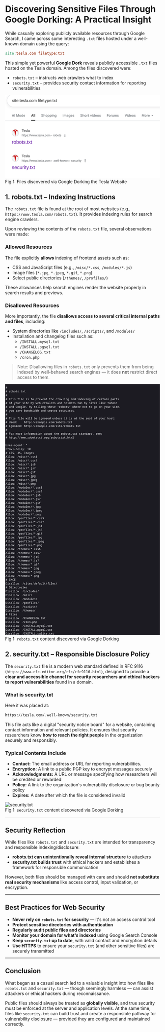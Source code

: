 # Discovering Sensitive Files Through Google Dorking: A Practical Insight

While casually exploring publicly available resources through Google Search, I came across some interesting `.txt` files hosted under a well-known domain using the query:

```makefile
site:tesla.com filetype:txt
```

This simple yet powerful **Google Dork** reveals publicly accessible `.txt` files hosted on the Tesla domain. Among the files discovered were:

- `robots.txt` – instructs web crawlers what to index
- `security.txt` – provides security contact information for reporting vulnerabilities

![Search Results](assets/dork.png)  
Fig 1: Files discovered via Google Dorking the Tesla Website

## 1. robots.txt – Indexing Instructions

The `robots.txt` file is found at the root of most websites (e.g., `https://www.tesla.com/robots.txt`). It provides indexing rules for search engine crawlers.

Upon reviewing the contents of the `robots.txt` file, several observations were made:

### Allowed Resources

The file explicitly **allows** indexing of frontend assets such as:

- CSS and JavaScript files (e.g., `/misc/*.css`, `/modules/*.js`)
- Image files (`*.jpg`, `*.jpeg`, `*.gif`, `*.png`)
- Select public directories (`/themes/`, `/profiles/`)

These allowances help search engines render the website properly in search results and previews.

### Disallowed Resources

More importantly, the file **disallows access to several critical internal paths and files**, including:

- System directories like `/includes/`, `/scripts/`, and `/modules/`
- Installation and changelog files such as:
  - `/INSTALL.mysql.txt`
  - `/INSTALL.pgsql.txt`
  - `/CHANGELOG.txt`
  - `/cron.php`

> Note: Disallowing files in `robots.txt` only prevents them from being indexed by well-behaved search engines — it does **not** restrict direct access to them.

![robots.txt](assets/robots.png)  
Fig 1: `robots.txt` content discovered via Google Dorking

## 2. security.txt – Responsible Disclosure Policy

The `security.txt` file is a modern web standard defined in RFC 9116 (`https://www.rfc-editor.org/rfc/rfc9116.html`), designed to provide a **clear and accessible channel for security researchers and ethical hackers to report vulnerabilities** found in a domain.

### What is security.txt

Here it was placed at:

```bash
https://tesla.com/.well-known/security.txt
```

This file acts like a digital "security notice board" for a website, containing contact information and relevant policies. It ensures that security researchers know **how to reach the right people** in the organization securely and responsibly.

### Typical Contents Include

- **Contact:** The email address or URL for reporting vulnerabilities.
- **Encryption:** A link to a public PGP key to encrypt messages securely
- **Acknowledgments:** A URL or message specifying how researchers will be credited or rewarded
- **Policy:** A link to the organization's vulnerability disclosure or bug bounty policy
- **Expires:** A date after which the file is considered invalid

![security.txt](assets/security.png)  
Fig 1: `security.txt` content discovered via Google Dorking

---

## Security Reflection

While files like `robots.txt` and `security.txt` are intended for transparency and responsible indexing/disclosure:

- **robots.txt can unintentionally reveal internal structure** to attackers
- **security.txt builds trust** with ethical hackers and establishes a framework for responsible communication

However, both files should be managed with care and should **not substitute real security mechanisms** like access control, input validation, or encryption.

---

## Best Practices for Web Security

- **Never rely on `robots.txt` for security** — it's not an access control tool
- **Protect sensitive directories with authentication**
- **Regularly audit public files and directories**
- **Monitor your domain for what's indexed** using Google Search Console
- **Keep `security.txt` up to date**, with valid contact and encryption details
- **Use HTTPS** to ensure your `security.txt` (and other sensitive files) are securely transmitted

---

## Conclusion

What began as a casual search led to a valuable insight into how files like `robots.txt` and `security.txt` — though seemingly harmless — can assist attackers or ethical hackers during reconnaissance.

Public files should always be treated as **globally visible**, and true security must be enforced at the server and application levels. At the same time, files like `security.txt` can build trust and create a responsible pathway for vulnerability disclosure — provided they are configured and maintained correctly.
